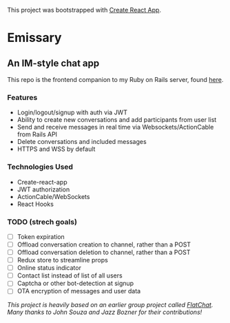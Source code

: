 This project was bootstrapped with [Create React App](https://github.com/facebook/create-react-app).

# Emissary 

## An IM-style chat app 

This repo is the frontend companion to my Ruby on Rails server, found [here](https://github.com/strangrjrjr/emissary_api).

### Features

- Login/logout/signup with auth via JWT
- Ability to create new conversations and add participants from user list
- Send and receive messages in real time via Websockets/ActionCable from Rails API
- Delete conversations and included messages
- HTTPS and WSS by default

### Technologies Used

- Create-react-app
- JWT authorization
- ActionCable/WebSockets
- React Hooks

### TODO (strech goals)

- [ ] Token expiration
- [ ] Offload conversation creation to channel, rather than a POST
- [ ] Offload conversation deletion to channel, rather than a POST
- [ ] Redux store to streamline props
- [ ] Online status indicator
- [ ] Contact list instead of list of all users
- [ ] Captcha or other bot-detection at signup
- [ ] OTA encryption of messages and user data

_This project is heavily based on an earlier group project called [FlatChat](https://github.com/strangrjrjr/flatchat_frontend). Many thanks to John Souza and Jazz Bozner for their contributions!_